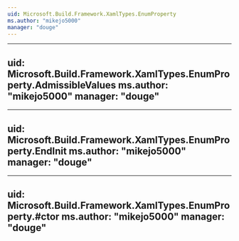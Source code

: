 ```yaml
---
uid: Microsoft.Build.Framework.XamlTypes.EnumProperty
ms.author: "mikejo5000"
manager: "douge"
---
```


---
uid: Microsoft.Build.Framework.XamlTypes.EnumProperty.AdmissibleValues
ms.author: "mikejo5000"
manager: "douge"
---

---
uid: Microsoft.Build.Framework.XamlTypes.EnumProperty.EndInit
ms.author: "mikejo5000"
manager: "douge"
---

---
uid: Microsoft.Build.Framework.XamlTypes.EnumProperty.#ctor
ms.author: "mikejo5000"
manager: "douge"
---
